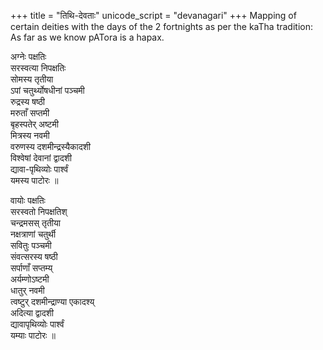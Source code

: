 +++
title = "तिथि-देवताः"
unicode_script = "devanagari"
+++
Mapping of certain deities with the days of the 2 fortnights as per the kaTha tradition: As far as we know pATora is a hapax.

अग्नेः पक्षतिः  
सरस्वत्या निपक्षतिः  
सोमस्य तृतीया  
ऽपां चतुर्थ्योषधीनां पञ्चमी  
रुद्रस्य षष्ठी  
मरुताँ सप्तमी  
बृहस्पतेर् अष्टमी  
मित्रस्य नवमी  
वरुणस्य दशमीन्द्रस्यैकादशी  
विश्वेषां देवानां द्वादशी  
द्यावा-पृथिव्योः पार्श्वं  
यमस्य पाटोरः ॥

वायोः पक्षतिः  
सरस्वतो निपक्षतिश्  
चन्द्रमसस् तृतीया  
नक्षत्राणां चतुर्थी  
सवितुः पञ्चमी  
संवत्सरस्य षष्ठी  
सर्पाणाँ सप्तम्य्  
अर्यम्णोऽष्टमी  
धातुर् नवमी  
त्वष्टुर् दशमीन्द्राण्या एकादश्य्  
अदित्या द्वादशी  
द्यावापृथिव्योः पार्श्वं  
यम्याः पाटोरः ॥

